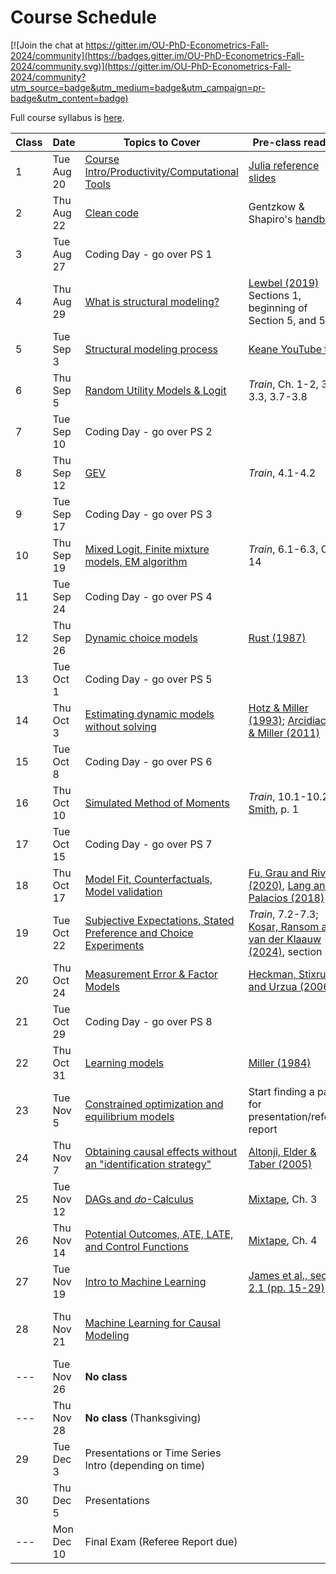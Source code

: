 # Course Schedule

[![Join the chat at https://gitter.im/OU-PhD-Econometrics-Fall-2024/community](https://badges.gitter.im/OU-PhD-Econometrics-Fall-2024/community.svg)](https://gitter.im/OU-PhD-Econometrics-Fall-2024/community?utm_source=badge&utm_medium=badge&utm_campaign=pr-badge&utm_content=badge)

Full course syllabus is [here](https://raw.githack.com/OU-PhD-Econometrics/fall-2024/master/Syllabus.pdf).

| **Class**  | **Date**  | **Topics to Cover**  | **Pre-class reading** | **Due** |
|--- |---  |--- |---  |---  |
| 1    | Tue Aug 20  | [Course Intro/Productivity/Computational Tools](https://raw.githack.com/OU-PhD-Econometrics/fall-2024/master/LectureNotes/01-Productivity/01slides.html) | [Julia reference slides](https://raw.githack.com/OU-PhD-Econometrics/fall-2024/master/LectureNotes/00-JuliaTips/00slides.html#1)  | |
| 2    | Thu Aug 22  | [Clean code](https://raw.githack.com/OU-PhD-Econometrics/fall-2024/master/LectureNotes/01a-CleanCode/01aslides.html) | Gentzkow & Shapiro's [handbook](https://web.stanford.edu/~gentzkow/research/CodeAndData.pdf) |   | 
| 3    | Tue Aug 27  | Coding Day - go over PS 1  | | [PS 1](https://github.com/OU-PhD-Econometrics/fall-2024/blob/master/ProblemSets/PS1-julia-intro/PS1.pdf) |
| 4    | Thu Aug 29  | [What is structural modeling?](https://raw.githack.com/OU-PhD-Econometrics/fall-2024/master/LectureNotes/02-IntroStructuralModels/02slides.html) | [Lewbel (2019)](https://doi.org/10.1257/jel.20181361) Sections 1, beginning of Section 5, and 5.1  | [Reading Quiz](https://github.com/OU-PhD-Econometrics/fall-2024/blob/master/ReadingQuizzes/RQ1.md)  | 
| 5    | Tue Sep  3  | [Structural modeling process](https://raw.githack.com/OU-PhD-Econometrics/fall-2024/master/LectureNotes/03-StructuralWorkflow/03slides.html) | [Keane YouTube talk](https://www.youtube.com/watch?v=0hazaPBAYWE) |   |
| 6    | Thu Sep  5  | [Random Utility Models & Logit](https://raw.githack.com/OU-PhD-Econometrics/fall-2024/master/LectureNotes/04-StaticDiscreteChoice/04slides.html) |  _Train_,  Ch. 1-2, 3.1-3.3, 3.7-3.8  | [Reading Quiz](https://github.com/OU-PhD-Econometrics/fall-2024/blob/master/ReadingQuizzes/RQ2.md)  |
| 7    | Tue Sep 10  | Coding Day - go over PS 2  | | [PS 2](https://github.com/OU-PhD-Econometrics/fall-2024/blob/master/ProblemSets/PS2-optimization-intro/PS2.pdf) |
| 8    | Thu Sep 12  | [GEV](https://raw.githack.com/OU-PhD-Econometrics/fall-2024/master/LectureNotes/05-GEV/05slides.html)  | _Train_, 4.1-4.2  | [Reading Quiz](https://github.com/OU-PhD-Econometrics/fall-2024/blob/master/ReadingQuizzes/RQ3.md)  |
| 9    | Tue Sep 17  | Coding Day - go over PS 3  | | [PS 3](https://github.com/OU-PhD-Econometrics/fall-2024/blob/master/ProblemSets/PS3-gev/PS3.pdf)  |
| 10   | Thu Sep 19  | [Mixed Logit, Finite mixture models, EM algorithm](https://raw.githack.com/OU-PhD-Econometrics/fall-2024/master/LectureNotes/06-Mixture/06slides.html) | _Train_, 6.1-6.3, Ch. 14  | [Reading Quiz](https://github.com/OU-PhD-Econometrics/fall-2024/blob/master/ReadingQuizzes/RQ4.md)  |
| 11   | Tue Sep 24  | Coding Day - go over PS 4  | | [PS 4](https://github.com/OU-PhD-Econometrics/fall-2024/blob/master/ProblemSets/PS4-mixture/PS4.pdf)  |
| 12   | Thu Sep 26  | [Dynamic choice models](https://raw.githack.com/OU-PhD-Econometrics/fall-2024/master/LectureNotes/07-DDC/07slides.html)  | [Rust (1987)](http://www.jstor.org/stable/1911259)  | [Reading Quiz](https://github.com/OU-PhD-Econometrics/fall-2024/blob/master/ReadingQuizzes/RQ5.md)  |
| 13   | Tue Oct  1  | Coding Day - go over PS 5  | | [PS 5](https://github.com/OU-PhD-Econometrics/fall-2024/blob/master/ProblemSets/PS5-ddc/PS5.pdf)  |
| 14   | Thu Oct  3  | [Estimating dynamic models without solving](https://raw.githack.com/OU-PhD-Econometrics/fall-2024/master/LectureNotes/08-CCP/08slides.html)  | [Hotz & Miller (1993)](https://doi.org/10.2307/2298122); [Arcidiacono & Miller (2011)](https://doi.org/10.3982/ECTA7743)  | [Reading Quiz](https://github.com/OU-PhD-Econometrics/fall-2024/blob/master/ReadingQuizzes/RQ6.md)  |
| 15   | Tue Oct  8  | Coding Day - go over PS 6  | | [PS 6](https://github.com/OU-PhD-Econometrics/fall-2024/blob/master/ProblemSets/PS6-ccp/PS6.pdf)  |
| 16   | Thu Oct 10  | [Simulated Method of Moments](https://raw.githack.com/OU-PhD-Econometrics/fall-2024/master/LectureNotes/09-SMM/09slides.html)  | _Train_, 10.1-10.2; [Smith](http://www.econ.yale.edu/smith/palgrave7.pdf), p. 1  | [Reading Quiz](https://github.com/OU-PhD-Econometrics/fall-2024/blob/master/ReadingQuizzes/RQ7.md)  |
| 17   | Tue Oct 15  | Coding Day - go over PS 7  | | [PS 7](https://github.com/OU-PhD-Econometrics/fall-2024/blob/master/ProblemSets/PS7-smm/PS7.pdf)  |
| 18   | Thu Oct 17  | [Model Fit, Counterfactuals, Model validation](https://raw.githack.com/OU-PhD-Econometrics/fall-2024/master/LectureNotes/10-Cfl/10slides.html) | [Fu, Grau and Rivera (2020)](https://www.ssc.wisc.edu/~cfu/wander.pdf), [Lang and Palacios (2018)](https://www.dropbox.com/s/r0dntxibz1qb1se/Lang%26Palacios-Teachers.pdf?dl=0) | [Reading Quiz](https://github.com/OU-PhD-Econometrics/fall-2024/blob/master/ReadingQuizzes/RQ8.md)  |
| 19   | Tue Oct 22  | [Subjective Expectations, Stated Preference and Choice Experiments](https://raw.githack.com/OU-PhD-Econometrics/fall-2024/master/LectureNotes/11-SubjExp/11slides.html)  | _Train_, 7.2-7.3; [Koşar, Ransom and van der Klaauw (2024)](https://tyleransom.github.io/research/SCE_migration.pdf), section 3.3 | [Reading Quiz](https://github.com/OU-PhD-Econometrics/fall-2024/blob/master/ReadingQuizzes/RQ9.md)  |
| 20   | Thu Oct 24  | [Measurement Error & Factor Models](https://raw.githack.com/OU-PhD-Econometrics/fall-2024/master/LectureNotes/12-Factor/12slides.html)  | [Heckman, Stixrud and Urzua (2006)](https://jenni.uchicago.edu/papers/Heckman-Stixrud-Urzua_JOLE_v24n3_2006.pdf)  | [Reading Quiz](https://github.com/OU-PhD-Econometrics/fall-2024/blob/master/ReadingQuizzes/RQ10.md)  |
| 21   | Tue Oct 29  | Coding Day - go over PS 8  | | [PS 8](https://github.com/OU-PhD-Econometrics/fall-2024/blob/master/ProblemSets/PS8-factor/PS8.pdf)  |
| 22   | Thu Oct 31  | [Learning models](https://raw.githack.com/OU-PhD-Econometrics/fall-2024/master/LectureNotes/13-Learning/13slides.html) | [Miller (1984)](https://doi.org/10.1086/261276) |  | 
| 23   | Tue Nov  5  | [Constrained optimization and equilibrium models](https://raw.githack.com/OU-PhD-Econometrics/fall-2024/master/LectureNotes/14-Opt/14slides.html) | Start finding a paper for presentation/referee report  | Take-home Midterm |
| 24   | Thu Nov  7  | [Obtaining causal effects without an "identification strategy"](https://raw.githack.com/OU-PhD-Econometrics/fall-2024/master/LectureNotes/15-RCR/15slides.html)  | [Altonji, Elder & Taber (2005)](https://doi.org/10.1086/426036) |  [Reading Quiz](https://github.com/OU-PhD-Econometrics/fall-2024/blob/master/ReadingQuizzes/RQ11.md) | 
| 25   | Tue Nov 12  | [DAGs and _do_-Calculus](https://raw.githack.com/OU-PhD-Econometrics/fall-2024/master/LectureNotes/16-DAG/16slides.html) | [Mixtape](https://mixtape.scunning.com/03-directed_acyclical_graphs), Ch. 3 | [Reading Quiz](https://github.com/OU-PhD-Econometrics/fall-2024/blob/master/ReadingQuizzes/RQ12.md) |
| 26   | Thu Nov 14  | [Potential Outcomes, ATE, LATE, and Control Functions](https://raw.githack.com/OU-PhD-Econometrics/fall-2024/master/LectureNotes/17-PO/17slides.html) | [Mixtape](https://mixtape.scunning.com/04-potential_outcomes), Ch. 4 | [Reading Quiz](https://github.com/OU-PhD-Econometrics/fall-2024/blob/master/ReadingQuizzes/RQ13.md) |
| 27   | Tue Nov 19  | [Intro to Machine Learning](https://raw.githack.com/OU-PhD-Econometrics/fall-2024/master/LectureNotes/19-IntroML/19slides.html) | [James et al., section 2.1 (pp. 15-29)](https://hastie.su.domains/ISLR2/ISLRv2_website.pdf) | [Reading Quiz](https://github.com/OU-PhD-Econometrics/fall-2024/blob/master/ReadingQuizzes/RQ14.md) |
| 28   | Thu Nov 21  | [Machine Learning for Causal Modeling](https://raw.githack.com/OU-PhD-Econometrics/fall-2024/master/LectureNotes/20-CausalML/20slides.html)  | | Work on Referee Report & Presentation |
| ---  | Tue Nov 26  | **No class**                 | | |
| ---  | Thu Nov 28  | **No class** (Thanksgiving)  | | |
| 29   | Tue Dec  3  | Presentations or Time Series Intro (depending on time) | | Presentation  |
| 30   | Thu Dec  5  | Presentations  | | Presentation, [Referee Report](https://github.com/OU-PhD-Econometrics/fall-2024/blob/master/OtherAssignments/RefereeReport.pdf)  |
| ---  | Mon Dec 10  | Final Exam (Referee Report due)  | | Research Proposal |
